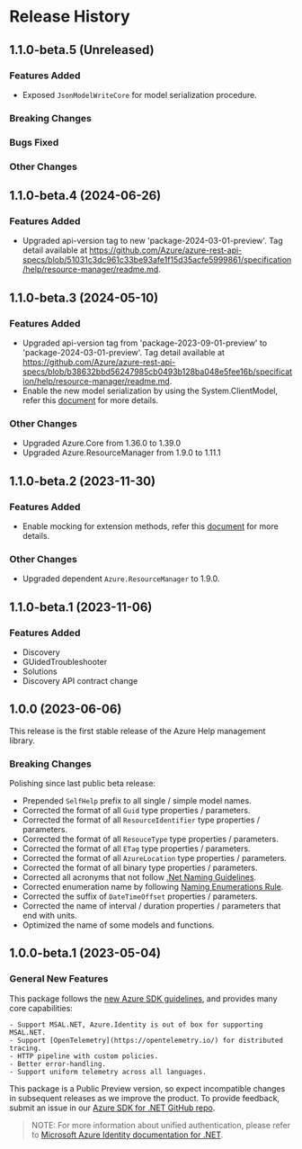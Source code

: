 # Release History

## 1.1.0-beta.5 (Unreleased)

### Features Added

- Exposed `JsonModelWriteCore` for model serialization procedure.

### Breaking Changes

### Bugs Fixed

### Other Changes

## 1.1.0-beta.4 (2024-06-26)

### Features Added

- Upgraded api-version tag to new 'package-2024-03-01-preview'. Tag detail available at https://github.com/Azure/azure-rest-api-specs/blob/51031c3dc961c33be93afe1f15d35acfe5999861/specification/help/resource-manager/readme.md.

## 1.1.0-beta.3 (2024-05-10)

### Features Added

- Upgraded api-version tag from 'package-2023-09-01-preview' to 'package-2024-03-01-preview'. Tag detail available at https://github.com/Azure/azure-rest-api-specs/blob/b38632bbd56247985cb0493b128ba048e5fee16b/specification/help/resource-manager/readme.md.
- Enable the new model serialization by using the System.ClientModel, refer this [document](https://aka.ms/azsdk/net/mrw) for more details.

### Other Changes

- Upgraded Azure.Core from 1.36.0 to 1.39.0
- Upgraded Azure.ResourceManager from 1.9.0 to 1.11.1

## 1.1.0-beta.2 (2023-11-30)

### Features Added

- Enable mocking for extension methods, refer this [document](https://aka.ms/azsdk/net/mocking) for more details.

### Other Changes

- Upgraded dependent `Azure.ResourceManager` to 1.9.0.

## 1.1.0-beta.1 (2023-11-06)

### Features Added

- Discovery
- GUidedTroubleshooter
- Solutions
- Discovery API contract change

## 1.0.0 (2023-06-06)

This release is the first stable release of the Azure Help management library.

### Breaking Changes

Polishing since last public beta release:
- Prepended `SelfHelp` prefix to all single / simple model names.
- Corrected the format of all `Guid` type properties / parameters.
- Corrected the format of all `ResourceIdentifier` type properties / parameters.
- Corrected the format of all `ResouceType` type properties / parameters.
- Corrected the format of all `ETag` type properties / parameters.
- Corrected the format of all `AzureLocation` type properties / parameters.
- Corrected the format of all binary type properties / parameters.
- Corrected all acronyms that not follow [.Net Naming Guidelines](https://learn.microsoft.com/dotnet/standard/design-guidelines/naming-guidelines).
- Corrected enumeration name by following [Naming Enumerations Rule](https://learn.microsoft.com/dotnet/standard/design-guidelines/names-of-classes-structs-and-interfaces#naming-enumerations).
- Corrected the suffix of `DateTimeOffset` properties / parameters.
- Corrected the name of interval / duration properties / parameters that end with units.
- Optimized the name of some models and functions.

## 1.0.0-beta.1 (2023-05-04)

### General New Features

This package follows the [new Azure SDK guidelines](https://azure.github.io/azure-sdk/general_introduction.html), and provides many core capabilities:

    - Support MSAL.NET, Azure.Identity is out of box for supporting MSAL.NET.
    - Support [OpenTelemetry](https://opentelemetry.io/) for distributed tracing.
    - HTTP pipeline with custom policies.
    - Better error-handling.
    - Support uniform telemetry across all languages.

This package is a Public Preview version, so expect incompatible changes in subsequent releases as we improve the product. To provide feedback, submit an issue in our [Azure SDK for .NET GitHub repo](https://github.com/Azure/azure-sdk-for-net/issues).

> NOTE: For more information about unified authentication, please refer to [Microsoft Azure Identity documentation for .NET](https://learn.microsoft.com//dotnet/api/overview/azure/identity-readme?view=azure-dotnet).
